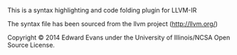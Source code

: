 This is a syntax highlighting and code folding plugin for LLVM-IR

The syntax file has been sourced from the llvm project (http://llvm.org/)

Copyright © 2014 Edward Evans under the University of Illinois/NCSA Open Source
License.
